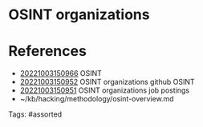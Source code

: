 # OSINT organizations

# References
- [20221003150966](/zet/20221003150966/) OSINT
- [20221003150952](/zet/20221003150952/) OSINT organizations github OSINT
- [20221003150951](/zet/20221003150951/) OSINT organizations job postings
- ~/kb/hacking/methodology/osint-overview.md

Tags:
    #assorted

